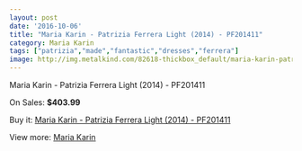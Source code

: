 ```yaml
---
layout: post
date: '2016-10-06'
title: "Maria Karin - Patrizia Ferrera Light (2014) - PF201411"
category: Maria Karin
tags: ["patrizia","made","fantastic","dresses","ferrera"]
image: http://img.metalkind.com/82618-thickbox_default/maria-karin-patrizia-ferrera-light-2014-pf201411.jpg
---
```

Maria Karin - Patrizia Ferrera Light (2014) - PF201411

On Sales: **$403.99**
<a href="https://www.metalkind.com/en/maria-karin/19873-maria-karin-patrizia-ferrera-light-2014-pf201411.html"><amp-img layout="responsive" width="600" height="600" src="//img.metalkind.com/82618-thickbox_default/maria-karin-patrizia-ferrera-light-2014-pf201411.jpg" alt="Maria Karin - Patrizia Ferrera Light (2014) - PF201411 0" /></a>
<a href="https://www.metalkind.com/en/maria-karin/19873-maria-karin-patrizia-ferrera-light-2014-pf201411.html"><amp-img layout="responsive" width="600" height="600" src="//img.metalkind.com/82619-thickbox_default/maria-karin-patrizia-ferrera-light-2014-pf201411.jpg" alt="Maria Karin - Patrizia Ferrera Light (2014) - PF201411 1" /></a>
<a href="https://www.metalkind.com/en/maria-karin/19873-maria-karin-patrizia-ferrera-light-2014-pf201411.html"><amp-img layout="responsive" width="600" height="600" src="//img.metalkind.com/82621-thickbox_default/maria-karin-patrizia-ferrera-light-2014-pf201411.jpg" alt="Maria Karin - Patrizia Ferrera Light (2014) - PF201411 2" /></a>

Buy it: [Maria Karin - Patrizia Ferrera Light (2014) - PF201411](https://www.metalkind.com/en/maria-karin/19873-maria-karin-patrizia-ferrera-light-2014-pf201411.html "Maria Karin - Patrizia Ferrera Light (2014) - PF201411")

View more: [Maria Karin](https://www.metalkind.com/en/158-maria-karin "Maria Karin")